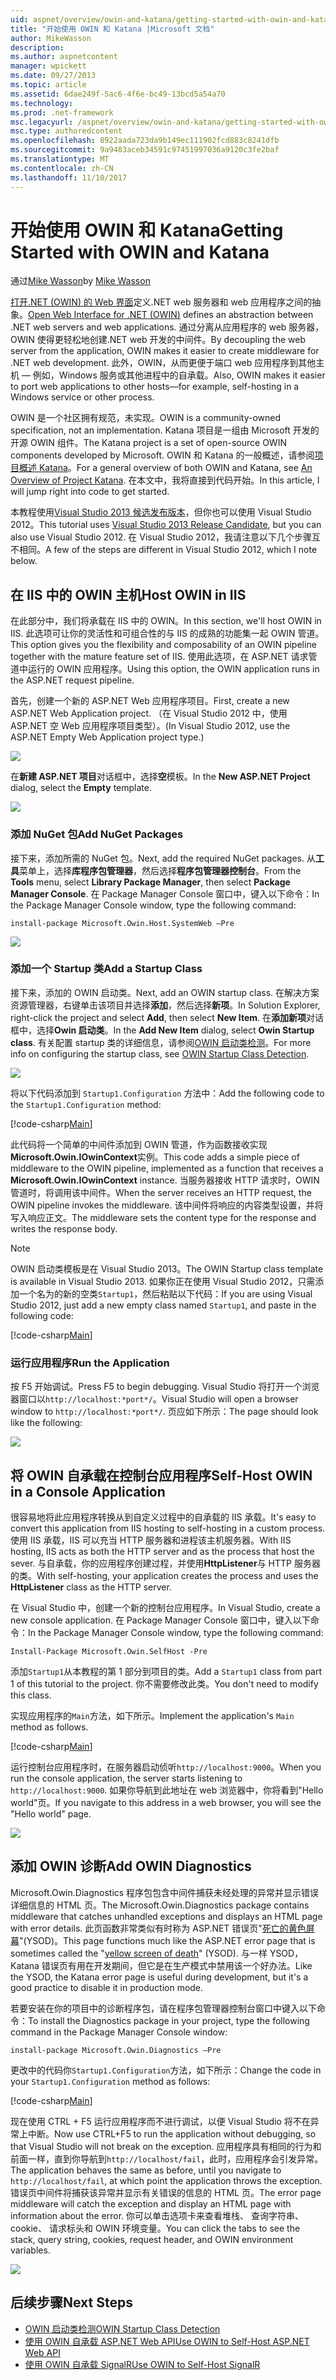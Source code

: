 ```yaml
---
uid: aspnet/overview/owin-and-katana/getting-started-with-owin-and-katana
title: "开始使用 OWIN 和 Katana |Microsoft 文档"
author: MikeWasson
description: 
ms.author: aspnetcontent
manager: wpickett
ms.date: 09/27/2013
ms.topic: article
ms.assetid: 6dae249f-5ac6-4f6e-bc49-13bcd5a54a70
ms.technology: 
ms.prod: .net-framework
msc.legacyurl: /aspnet/overview/owin-and-katana/getting-started-with-owin-and-katana
msc.type: authoredcontent
ms.openlocfilehash: 8922aada723da9b149ec111902fcd883c8241dfb
ms.sourcegitcommit: 9a9483aceb34591c97451997036a9120c3fe2baf
ms.translationtype: MT
ms.contentlocale: zh-CN
ms.lasthandoff: 11/10/2017
---
```

<a name="getting-started-with-owin-and-katana"></a><span data-ttu-id="ab658-102">开始使用 OWIN 和 Katana</span><span class="sxs-lookup"><span data-stu-id="ab658-102">Getting Started with OWIN and Katana</span></span>
====================
<span data-ttu-id="ab658-103">通过[Mike Wasson](https://github.com/MikeWasson)</span><span class="sxs-lookup"><span data-stu-id="ab658-103">by [Mike Wasson](https://github.com/MikeWasson)</span></span>

<span data-ttu-id="ab658-104">[打开.NET (OWIN) 的 Web 界面](http://owin.org/)定义.NET web 服务器和 web 应用程序之间的抽象。</span><span class="sxs-lookup"><span data-stu-id="ab658-104">[Open Web Interface for .NET (OWIN)](http://owin.org/) defines an abstraction between .NET web servers and web applications.</span></span> <span data-ttu-id="ab658-105">通过分离从应用程序的 web 服务器，OWIN 使得更轻松地创建.NET web 开发的中间件。</span><span class="sxs-lookup"><span data-stu-id="ab658-105">By decoupling the web server from the application, OWIN makes it easier to create middleware for .NET web development.</span></span> <span data-ttu-id="ab658-106">此外，OWIN，从而更便于端口 web 应用程序到其他主机 &#8212; 例如，Windows 服务或其他进程中的自承载。</span><span class="sxs-lookup"><span data-stu-id="ab658-106">Also, OWIN makes it easier to port web applications to other hosts&#8212;for example, self-hosting in a Windows service or other process.</span></span>

<span data-ttu-id="ab658-107">OWIN 是一个社区拥有规范，未实现。</span><span class="sxs-lookup"><span data-stu-id="ab658-107">OWIN is a community-owned specification, not an implementation.</span></span> <span data-ttu-id="ab658-108">Katana 项目是一组由 Microsoft 开发的开源 OWIN 组件。</span><span class="sxs-lookup"><span data-stu-id="ab658-108">The Katana project is a set of open-source OWIN components developed by Microsoft.</span></span> <span data-ttu-id="ab658-109">OWIN 和 Katana 的一般概述，请参阅[项目概述 Katana](an-overview-of-project-katana.md)。</span><span class="sxs-lookup"><span data-stu-id="ab658-109">For a general overview of both OWIN and Katana, see [An Overview of Project Katana](an-overview-of-project-katana.md).</span></span> <span data-ttu-id="ab658-110">在本文中，我将直接到代码开始。</span><span class="sxs-lookup"><span data-stu-id="ab658-110">In this article, I will jump right into code to get started.</span></span>

<span data-ttu-id="ab658-111">本教程使用[Visual Studio 2013 候选发布版本](https://go.microsoft.com/fwlink/?LinkId=306566)，但你也可以使用 Visual Studio 2012。</span><span class="sxs-lookup"><span data-stu-id="ab658-111">This tutorial uses [Visual Studio 2013 Release Candidate](https://go.microsoft.com/fwlink/?LinkId=306566), but you can also use Visual Studio 2012.</span></span> <span data-ttu-id="ab658-112">在 Visual Studio 2012，我请注意以下几个步骤互不相同。</span><span class="sxs-lookup"><span data-stu-id="ab658-112">A few of the steps are different in Visual Studio 2012, which I note below.</span></span>

## <a name="host-owin-in-iis"></a><span data-ttu-id="ab658-113">在 IIS 中的 OWIN 主机</span><span class="sxs-lookup"><span data-stu-id="ab658-113">Host OWIN in IIS</span></span>

<span data-ttu-id="ab658-114">在此部分中，我们将承载在 IIS 中的 OWIN。</span><span class="sxs-lookup"><span data-stu-id="ab658-114">In this section, we'll host OWIN in IIS.</span></span> <span data-ttu-id="ab658-115">此选项可让你的灵活性和可组合性的与 IIS 的成熟的功能集一起 OWIN 管道。</span><span class="sxs-lookup"><span data-stu-id="ab658-115">This option gives you the flexibility and composability of an OWIN pipeline together with the mature feature set of IIS.</span></span> <span data-ttu-id="ab658-116">使用此选项，在 ASP.NET 请求管道中运行的 OWIN 应用程序。</span><span class="sxs-lookup"><span data-stu-id="ab658-116">Using this option, the OWIN application runs in the ASP.NET request pipeline.</span></span>

<span data-ttu-id="ab658-117">首先，创建一个新的 ASP.NET Web 应用程序项目。</span><span class="sxs-lookup"><span data-stu-id="ab658-117">First, create a new ASP.NET Web Application project.</span></span> <span data-ttu-id="ab658-118">（在 Visual Studio 2012 中，使用 ASP.NET 空 Web 应用程序项目类型）。</span><span class="sxs-lookup"><span data-stu-id="ab658-118">(In Visual Studio 2012, use the ASP.NET Empty Web Application project type.)</span></span>

![](getting-started-with-owin-and-katana/_static/image1.png)

<span data-ttu-id="ab658-119">在**新建 ASP.NET 项目**对话框中，选择**空**模板。</span><span class="sxs-lookup"><span data-stu-id="ab658-119">In the **New ASP.NET Project** dialog, select the **Empty** template.</span></span>

![](getting-started-with-owin-and-katana/_static/image2.png)

### <a name="add-nuget-packages"></a><span data-ttu-id="ab658-120">添加 NuGet 包</span><span class="sxs-lookup"><span data-stu-id="ab658-120">Add NuGet Packages</span></span>

<span data-ttu-id="ab658-121">接下来，添加所需的 NuGet 包。</span><span class="sxs-lookup"><span data-stu-id="ab658-121">Next, add the required NuGet packages.</span></span> <span data-ttu-id="ab658-122">从**工具**菜单上，选择**库程序包管理器**，然后选择**程序包管理器控制台**。</span><span class="sxs-lookup"><span data-stu-id="ab658-122">From the **Tools** menu, select **Library Package Manager**, then select **Package Manager Console**.</span></span> <span data-ttu-id="ab658-123">在 Package Manager Console 窗口中，键入以下命令：</span><span class="sxs-lookup"><span data-stu-id="ab658-123">In the Package Manager Console window, type the following command:</span></span>

`install-package Microsoft.Owin.Host.SystemWeb –Pre`

![](getting-started-with-owin-and-katana/_static/image3.png)

### <a name="add-a-startup-class"></a><span data-ttu-id="ab658-124">添加一个 Startup 类</span><span class="sxs-lookup"><span data-stu-id="ab658-124">Add a Startup Class</span></span>

<span data-ttu-id="ab658-125">接下来，添加的 OWIN 启动类。</span><span class="sxs-lookup"><span data-stu-id="ab658-125">Next, add an OWIN startup class.</span></span> <span data-ttu-id="ab658-126">在解决方案资源管理器，右键单击该项目并选择**添加**，然后选择**新项**。</span><span class="sxs-lookup"><span data-stu-id="ab658-126">In Solution Explorer, right-click the project and select **Add**, then select **New Item**.</span></span> <span data-ttu-id="ab658-127">在**添加新项**对话框中，选择**Owin 启动类**。</span><span class="sxs-lookup"><span data-stu-id="ab658-127">In the **Add New Item** dialog, select **Owin Startup class**.</span></span> <span data-ttu-id="ab658-128">有关配置 startup 类的详细信息，请参阅[OWIN 启动类检测](owin-startup-class-detection.md)。</span><span class="sxs-lookup"><span data-stu-id="ab658-128">For more info on configuring the startup class, see [OWIN Startup Class Detection](owin-startup-class-detection.md).</span></span>

![](getting-started-with-owin-and-katana/_static/image4.png)

<span data-ttu-id="ab658-129">将以下代码添加到 `Startup1.Configuration` 方法中：</span><span class="sxs-lookup"><span data-stu-id="ab658-129">Add the following code to the `Startup1.Configuration` method:</span></span>

[!code-csharp[Main](getting-started-with-owin-and-katana/samples/sample1.cs?highlight=3)]

<span data-ttu-id="ab658-130">此代码将一个简单的中间件添加到 OWIN 管道，作为函数接收实现**Microsoft.Owin.IOwinContext**实例。</span><span class="sxs-lookup"><span data-stu-id="ab658-130">This code adds a simple piece of middleware to the OWIN pipeline, implemented as a function that receives a **Microsoft.Owin.IOwinContext** instance.</span></span> <span data-ttu-id="ab658-131">当服务器接收 HTTP 请求时，OWIN 管道时，将调用该中间件。</span><span class="sxs-lookup"><span data-stu-id="ab658-131">When the server receives an HTTP request, the OWIN pipeline invokes the middleware.</span></span> <span data-ttu-id="ab658-132">该中间件将响应的内容类型设置，并将写入响应正文。</span><span class="sxs-lookup"><span data-stu-id="ab658-132">The middleware sets the content type for the response and writes the response body.</span></span>

> [!NOTE]
> <span data-ttu-id="ab658-133">OWIN 启动类模板是在 Visual Studio 2013。</span><span class="sxs-lookup"><span data-stu-id="ab658-133">The OWIN Startup class template is available in Visual Studio 2013.</span></span> <span data-ttu-id="ab658-134">如果你正在使用 Visual Studio 2012，只需添加一个名为的新的空类`Startup1`，然后粘贴以下代码：</span><span class="sxs-lookup"><span data-stu-id="ab658-134">If you are using Visual Studio 2012, just add a new empty class named `Startup1`, and paste in the following code:</span></span>


[!code-csharp[Main](getting-started-with-owin-and-katana/samples/sample2.cs)]

### <a name="run-the-application"></a><span data-ttu-id="ab658-135">运行应用程序</span><span class="sxs-lookup"><span data-stu-id="ab658-135">Run the Application</span></span>

<span data-ttu-id="ab658-136">按 F5 开始调试。</span><span class="sxs-lookup"><span data-stu-id="ab658-136">Press F5 to begin debugging.</span></span> <span data-ttu-id="ab658-137">Visual Studio 将打开一个浏览器窗口以`http://localhost:*port*/`。</span><span class="sxs-lookup"><span data-stu-id="ab658-137">Visual Studio will open a browser window to `http://localhost:*port*/`.</span></span> <span data-ttu-id="ab658-138">页应如下所示：</span><span class="sxs-lookup"><span data-stu-id="ab658-138">The page should look like the following:</span></span>

![](getting-started-with-owin-and-katana/_static/image5.png)

## <a name="self-host-owin-in-a-console-application"></a><span data-ttu-id="ab658-139">将 OWIN 自承载在控制台应用程序</span><span class="sxs-lookup"><span data-stu-id="ab658-139">Self-Host OWIN in a Console Application</span></span>

<span data-ttu-id="ab658-140">很容易地将此应用程序转换从到自定义过程中的自承载的 IIS 承载。</span><span class="sxs-lookup"><span data-stu-id="ab658-140">It's easy to convert this application from IIS hosting to self-hosting in a custom process.</span></span> <span data-ttu-id="ab658-141">使用 IIS 承载，IIS 可以充当 HTTP 服务器和进程该主机服务器。</span><span class="sxs-lookup"><span data-stu-id="ab658-141">With IIS hosting, IIS acts as both the HTTP server and as the process that host the sever.</span></span> <span data-ttu-id="ab658-142">与自承载，你的应用程序创建过程，并使用**HttpListener**与 HTTP 服务器的类。</span><span class="sxs-lookup"><span data-stu-id="ab658-142">With self-hosting, your application creates the process and uses the **HttpListener** class as the HTTP server.</span></span>

<span data-ttu-id="ab658-143">在 Visual Studio 中，创建一个新的控制台应用程序。</span><span class="sxs-lookup"><span data-stu-id="ab658-143">In Visual Studio, create a new console application.</span></span> <span data-ttu-id="ab658-144">在 Package Manager Console 窗口中，键入以下命令：</span><span class="sxs-lookup"><span data-stu-id="ab658-144">In the Package Manager Console window, type the following command:</span></span>

`Install-Package Microsoft.Owin.SelfHost -Pre`

<span data-ttu-id="ab658-145">添加`Startup1`从本教程的第 1 部分到项目的类。</span><span class="sxs-lookup"><span data-stu-id="ab658-145">Add a `Startup1` class from part 1 of this tutorial to the project.</span></span> <span data-ttu-id="ab658-146">你不需要修改此类。</span><span class="sxs-lookup"><span data-stu-id="ab658-146">You don't need to modify this class.</span></span>

<span data-ttu-id="ab658-147">实现应用程序的`Main`方法，如下所示。</span><span class="sxs-lookup"><span data-stu-id="ab658-147">Implement the application's `Main` method as follows.</span></span>

[!code-csharp[Main](getting-started-with-owin-and-katana/samples/sample3.cs)]

<span data-ttu-id="ab658-148">运行控制台应用程序时，在服务器启动侦听`http://localhost:9000`。</span><span class="sxs-lookup"><span data-stu-id="ab658-148">When you run the console application, the server starts listening to `http://localhost:9000`.</span></span> <span data-ttu-id="ab658-149">如果你导航到此地址在 web 浏览器中，你将看到"Hello world"页。</span><span class="sxs-lookup"><span data-stu-id="ab658-149">If you navigate to this address in a web browser, you will see the "Hello world" page.</span></span>

![](getting-started-with-owin-and-katana/_static/image6.png)

## <a name="add-owin-diagnostics"></a><span data-ttu-id="ab658-150">添加 OWIN 诊断</span><span class="sxs-lookup"><span data-stu-id="ab658-150">Add OWIN Diagnostics</span></span>

<span data-ttu-id="ab658-151">Microsoft.Owin.Diagnostics 程序包包含中间件捕获未经处理的异常并显示错误详细信息的 HTML 页。</span><span class="sxs-lookup"><span data-stu-id="ab658-151">The Microsoft.Owin.Diagnostics package contains middleware that catches unhandled exceptions and displays an HTML page with error details.</span></span> <span data-ttu-id="ab658-152">此页函数非常类似有时称为 ASP.NET 错误页"[死亡的黄色屏幕](http://en.wikipedia.org/wiki/Yellow_Screen_of_Death#Yellow)"(YSOD)。</span><span class="sxs-lookup"><span data-stu-id="ab658-152">This page functions much like the ASP.NET error page that is sometimes called the "[yellow screen of death](http://en.wikipedia.org/wiki/Yellow_Screen_of_Death#Yellow)" (YSOD).</span></span> <span data-ttu-id="ab658-153">与一样 YSOD，Katana 错误页有用在开发期间，但它是在生产模式中禁用该一个好办法。</span><span class="sxs-lookup"><span data-stu-id="ab658-153">Like the YSOD, the Katana error page is useful during development, but it's a good practice to disable it in production mode.</span></span>

<span data-ttu-id="ab658-154">若要安装在你的项目中的诊断程序包，请在程序包管理器控制台窗口中键入以下命令：</span><span class="sxs-lookup"><span data-stu-id="ab658-154">To install the Diagnostics package in your project, type the following command in the Package Manager Console window:</span></span>

`install-package Microsoft.Owin.Diagnostics –Pre`

<span data-ttu-id="ab658-155">更改中的代码你`Startup1.Configuration`方法，如下所示：</span><span class="sxs-lookup"><span data-stu-id="ab658-155">Change the code in your `Startup1.Configuration` method as follows:</span></span>

[!code-csharp[Main](getting-started-with-owin-and-katana/samples/sample4.cs?highlight=4,9-12)]

<span data-ttu-id="ab658-156">现在使用 CTRL + F5 运行应用程序而不进行调试，以便 Visual Studio 将不在异常上中断。</span><span class="sxs-lookup"><span data-stu-id="ab658-156">Now use CTRL+F5 to run the application without debugging, so that Visual Studio will not break on the exception.</span></span> <span data-ttu-id="ab658-157">应用程序具有相同的行为和前面一样，直到你导航到`http://localhost/fail`，此时，应用程序会引发异常。</span><span class="sxs-lookup"><span data-stu-id="ab658-157">The application behaves the same as before, until you navigate to `http://localhost/fail`, at which point the application throws the exception.</span></span> <span data-ttu-id="ab658-158">错误页中间件将捕获该异常并显示有关错误的信息的 HTML 页。</span><span class="sxs-lookup"><span data-stu-id="ab658-158">The error page middleware will catch the exception and display an HTML page with information about the error.</span></span> <span data-ttu-id="ab658-159">你可以单击选项卡来查看堆栈、 查询字符串、 cookie、 请求标头和 OWIN 环境变量。</span><span class="sxs-lookup"><span data-stu-id="ab658-159">You can click the tabs to see the stack, query string, cookies, request header, and OWIN environment variables.</span></span>

![](getting-started-with-owin-and-katana/_static/image7.png)

## <a name="next-steps"></a><span data-ttu-id="ab658-160">后续步骤</span><span class="sxs-lookup"><span data-stu-id="ab658-160">Next Steps</span></span>

- [<span data-ttu-id="ab658-161">OWIN 启动类检测</span><span class="sxs-lookup"><span data-stu-id="ab658-161">OWIN Startup Class Detection</span></span>](owin-startup-class-detection.md)
- [<span data-ttu-id="ab658-162">使用 OWIN 自承载 ASP.NET Web API</span><span class="sxs-lookup"><span data-stu-id="ab658-162">Use OWIN to Self-Host ASP.NET Web API</span></span>](../../../web-api/overview/hosting-aspnet-web-api/use-owin-to-self-host-web-api.md)
- [<span data-ttu-id="ab658-163">使用 OWIN 自承载 SignalR</span><span class="sxs-lookup"><span data-stu-id="ab658-163">Use OWIN to Self-Host SignalR</span></span>](../../../signalr/overview/deployment/tutorial-signalr-self-host.md)
